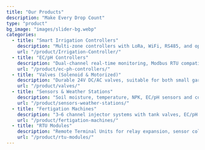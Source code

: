 ```yaml
---
title: "Our Products"
description: "Make Every Drop Count"
type: "product"
bg_image: "images/slider-bg.webp"
categories:
  - title: "Smart Irrigation Controllers"
    description: "Multi-zone controllers with LoRa, WiFi, RS485, and optional 4G connectivity. Up to 60 output channels."
    url: "/product/Irrigation-Controller/"
  - title: "EC/pH Controllers"
    description: "Dual-channel real-time monitoring, Modbus RTU compatible, supports automatic fertigation logic."
    url: "/product/ec-ph-controllers/"
  - title: "Valves (Solenoid & Motorized)"
    description: "Durable 24V DC/AC valves, suitable for both small gardens and commercial fields."
    url: "/product/valves/"
  - title: "Sensors & Weather Stations"
    description: "Soil moisture, temperature, NPK, EC/pH sensors and compact weather stations for automation."
    url: "/product/sensors-weather-stations/"
  - title: "Fertigation Machines"
    description: "3–6 channel injector systems with tank valves, EC/pH feedback, dosing algorithm, and RS485 control."
    url: "/product/fertigation-machines/"
  - title: "RTU Modules"
    description: "Remote Terminal Units for relay expansion, sensor collection, and distributed valve deployment."
    url: "/product/rtu-modules/"
---
```

